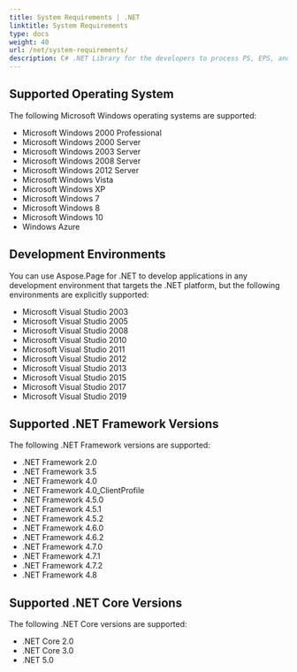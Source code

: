 ```yaml
---
title: System Requirements | .NET
linktitle: System Requirements
type: docs
weight: 40
url: /net/system-requirements/
description: C# .NET Library for the developers to process PS, EPS, and XPS files. Learn system requirements to start using Aspose.Page API solution for .NET.
---
```


## **Supported Operating System**
The following Microsoft Windows operating systems are supported:

- Microsoft Windows 2000 Professional
- Microsoft Windows 2000 Server
- Microsoft Windows 2003 Server
- Microsoft Windows 2008 Server 
- Microsoft Windows 2012 Server 
- Microsoft Windows Vista
- Microsoft Windows XP
- Microsoft Windows 7
- Microsoft Windows 8
- Microsoft Windows 10
- Windows Azure
## **Development Environments**
You can use Aspose.Page for .NET to develop applications in any development environment that targets the .NET platform, but the following environments are explicitly supported:

- Microsoft Visual Studio 2003
- Microsoft Visual Studio 2005
- Microsoft Visual Studio 2008
- Microsoft Visual Studio 2010
- Microsoft Visual Studio 2011
- Microsoft Visual Studio 2012
- Microsoft Visual Studio 2013
- Microsoft Visual Studio 2015
- Microsoft Visual Studio 2017
- Microsoft Visual Studio 2019
## **Supported .NET Framework Versions**
The following .NET Framework versions are supported:

- .NET Framework 2.0
- .NET Framework 3.5
- .NET Framework 4.0
- .NET Framework 4.0_ClientProfile
- .NET Framework 4.5.0
- .NET Framework 4.5.1
- .NET Framework 4.5.2
- .NET Framework 4.6.0
- .NET Framework 4.6.2
- .NET Framework 4.7.0
- .NET Framework 4.7.1
- .NET Framework 4.7.2
- .NET Framework 4.8

## **Supported .NET Core Versions**
The following .NET Core versions are supported:

- .NET Core 2.0
- .NET Core 3.0
- .NET 5.0